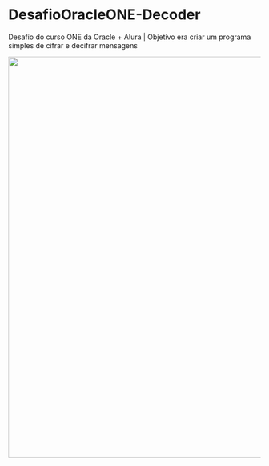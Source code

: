# DesafioOracleONE-Decoder
Desafio do curso ONE da Oracle + Alura | Objetivo era criar um programa simples de cifrar e decifrar mensagens
<br/>

<img src="https://github.com/user-attachments/assets/7a8c5cce-4d8a-44d6-81bd-4dc882f1cc19" align="center" width="800px"/>
  
